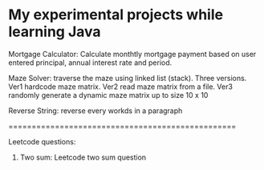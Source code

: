 # My experimental projects while learning Java

Mortgage Calculator: Calculate monthtly mortgage payment based on user entered principal, annual interest rate and period.

Maze Solver: traverse the maze using linked list (stack).  Three versions.  Ver1 hardcode maze matrix. Ver2 read maze matrix from a file.  Ver3 randomly generate a dynamic maze matrix up to size 10 x 10

Reverse String: reverse every workds in a paragraph


=================================================

Leetcode questions:
1) Two sum:  Leetcode two sum question
